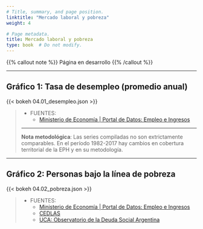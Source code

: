 ```yaml
---
# Title, summary, and page position.
linktitle: "Mercado laboral y pobreza"
weight: 4

# Page metadata.
title: Mercado laboral y pobreza
type: book  # Do not modify.
---
```


{{% callout note %}}
Página en desarrollo
{{% /callout %}}

---

## Gráfico 1: Tasa de desempleo (promedio anual)

{{< bokeh 04.01_desempleo.json >}}

> * FUENTES:
>   * [Ministerio de Economía | Portal de Datos: Empleo e Ingresos](https://www.economia.gob.ar/datos/)
> ---
> **Nota metodológica**: Las series compiladas no son extrictamente comparables. En el período 1982-2017 hay cambios en cobertura territorial de la EPH y en su metodología.

---

## Gráfico 2: Personas bajo la línea de pobreza

{{< bokeh 04.02_pobreza.json >}}

> * FUENTES:
>   * [Ministerio de Economía | Portal de Datos: Empleo e Ingresos](https://www.economia.gob.ar/datos/)
>   * [CEDLAS](https://www.cedlas.econo.unlp.edu.ar/wp/en/estadisticas/sedlac/estadisticas/#1496165262484-7f826c3f-b5c3)
>   * [UCA: Observatorio de la Deuda Social Argentina](http://uca.edu.ar/es/observatorio-de-la-deuda-social-argentina)